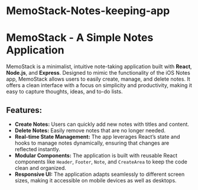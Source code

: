 # MemoStack-Notes-keeping-app

# MemoStack - A Simple Notes Application

MemoStack is a minimalist, intuitive note-taking application built with **React**, **Node.js**, and **Express**. Designed to mimic the functionality of the iOS Notes app, MemoStack allows users to easily create, manage, and delete notes. It offers a clean interface with a focus on simplicity and productivity, making it easy to capture thoughts, ideas, and to-do lists.

## Features:
- **Create Notes:** Users can quickly add new notes with titles and content.
- **Delete Notes:** Easily remove notes that are no longer needed.
- **Real-time State Management:** The app leverages React’s state and hooks to manage notes dynamically, ensuring that changes are reflected instantly.
- **Modular Components:** The application is built with reusable React components like `Header`, `Footer`, `Note`, and `CreateArea` to keep the code clean and organized.
- **Responsive UI:** The application adapts seamlessly to different screen sizes, making it accessible on mobile devices as well as desktops.
